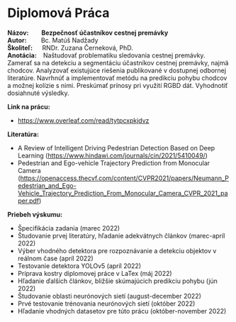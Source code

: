 # Diplomová Práca

**Názov:** &ensp;&ensp;&ensp; **Bezpečnosť účastníkov cestnej premávky**  
**Autor:**  &ensp; &ensp; &ensp;Bc. Matúš Nadžady  
**Školiteľ:**  &ensp; &ensp;RNDr. Zuzana Černeková, PhD.  
**Anotácia:**   &ensp;  Naštudovať problematiku sledovania cestnej premávky. Zamerať sa na detekciu a segmentáciu účastníkov cestnej premávky, najmä chodcov. Analyzovať existujúce riešenia publikované v dostupnej odbornej literatúre. Navrhnúť a implementovať metódu na predikciu pohybu chodcov a možnej kolízie s nimi. Preskúmať prínosy pri využití RGBD dát. Vyhodnotiť dosiahnuté výsledky.  
  
**Link na prácu:**  
* https://www.overleaf.com/read/tytpcxpkjdvz  
  
**Literatúra:**
* A Review of Intelligent Driving Pedestrian Detection Based on Deep Learning (https://www.hindawi.com/journals/cin/2021/5410049/)  
* Pedestrian and Ego-vehicle Trajectory Prediction from Monocular Camera (https://openaccess.thecvf.com/content/CVPR2021/papers/Neumann_Pedestrian_and_Ego-Vehicle_Trajectory_Prediction_From_Monocular_Camera_CVPR_2021_paper.pdf)  
 
**Priebeh výskumu:**  
* Špecifikácia zadania (marec 2022)  
* Študovanie prvej literatúry, hľadanie adekvátnych článkov (marec-apríl 2022)  
* Výber vhodného detektora pre rozpoznávanie a detekciu objektov v reálnom čase (apríl 2022)  
* Testovanie detektora YOLOv5 (apríl 2022)  
* Príprava kostry diplomovej práce v LaTex (máj 2022)
* Hľadanie ďalších článkov, bližšie skúmajúcich predikciu pohybu (jún 2022)
* Študovanie oblasti neurónových sietí (august-december 2022)
* Prvé testovanie trénovania neurónových sietí (október 2022)
* Hľadanie vhodných datasetov pre túto prácu (október-november 2022)
